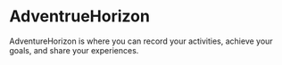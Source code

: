 # AdventrueHorizon

AdventureHorizon is where you can record your activities, achieve your goals, and share your experiences.

